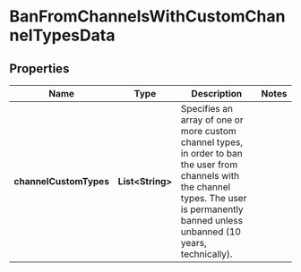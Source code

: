 

# BanFromChannelsWithCustomChannelTypesData


## Properties

| Name | Type | Description | Notes |
|------------ | ------------- | ------------- | -------------|
|**channelCustomTypes** | **List&lt;String&gt;** | Specifies an array of one or more custom channel types, in order to ban the user from channels with the channel types. The user is permanently banned unless unbanned (10 years, technically). |  |



